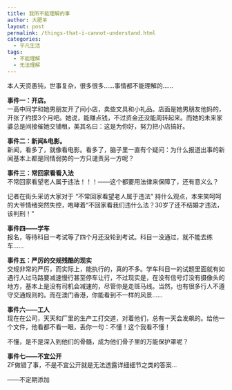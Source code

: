 ```yaml
---
title: 我所不能理解的事
author: 大肥羊
layout: post
permalink: /things-that-i-cannot-understand.html
categories:
  - 平凡生活
tags:
  - 不能理解
  - 无法理解
---
```

本人天资愚钝，世事复杂，很多很多……事情都不能理解的……

**事件一：开店。**  
一高中同学和她男朋友开了间小店，卖些文具和小礼品。店面是她男朋友他妈的，开张了约摸3个月吧。她说，能赚点钱，不过资金还没能周转起来。而她的未来家婆总是间接催她交铺租，美其名曰：这是为你好，努力把小店搞好。



**事件二：新闻&电影。**  
新闻，看多了，就像看电影。看多了，脑子里一直有个疑问：为什么报道出事的新闻基本上都是同情弱势的一方只谴责另一方呢？

**事件三：常回家看看入法**  
不常回家看望老人属于违法！！！——这个都要用法律来保障了，还有意义么？

记者在街头采访大家对于 “不常回家看望老人属于违法” 持什么观点，本来笑呵呵的大爷情绪突然失控，咆哮着“不回家看我们违什么法？30岁了还不结婚才违法，该判刑！”

**事件四——学车**  
报名，等待科目一考试等了四个月还没轮到考试。科目一没通过，就不能去练车……

**事件五：严厉的交规残酷的现实**  
交规非常的严厉，而实际上，能执行的，真的不多。学车科目一的试题里面就有如遇行人过马路要减速慢行甚至停车让行，不过现实是，在没有信号灯没有摄像头的地方，基本上是没有司机会减速的，尽管你是走斑马线。当然，也有很多行人不遵守交通规则的。而在澳门香港，你能看到不一样的风景……

**事件六——工人**  
现在在公司，天天和厂里的生产工打交道，对着他们，总有一天会发飙的。给他一个文件，他看都不看一眼，丢你一句：不懂！这个我看不懂！

不懂，是不是深入到他们的骨髓，成为他们骨子里的万能保护罩呢？

**事件七——不宜公开**  
ZF做错了事，不是不宜公开就是无法透露详细细节之类的答案…

——不定期添加
